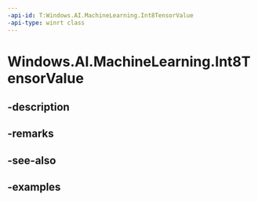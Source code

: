 ```yaml
---
-api-id: T:Windows.AI.MachineLearning.Int8TensorValue
-api-type: winrt class
---
```


<!-- Class syntax.
public class Int8TensorValue : IFeatureValue, ITensorValue, IClosable
-->

# Windows.AI.MachineLearning.Int8TensorValue

## -description

## -remarks

## -see-also

## -examples

